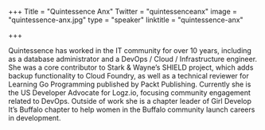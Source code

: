 +++
Title = "Quintessence Anx"
Twitter = "quintessenceanx"
image = "quintessence-anx.jpg"
type = "speaker"
linktitle = "quintessence-anx"

+++

Quintessence has worked in the IT community for over 10 years, including as a database administrator and a DevOps / Cloud / Infrastructure engineer. She was a core contributor to Stark & Wayne’s SHIELD project, which adds backup functionality to Cloud Foundry, as well as a technical reviewer for Learning Go Programming published by Packt Publishing. Currently she is the US Developer Advocate for Logz.io, focusing community engagement related to DevOps. Outside of work she is a chapter leader of Girl Develop It’s Buffalo chapter to help women in the Buffalo community launch careers in development.
